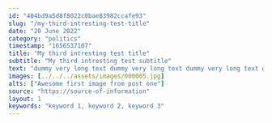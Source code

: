 ```yaml
---
id: "404bd9a5d8f8022c0bae83982ccafe93"
slug: "/my-third-intresting-test-title"
date: "20 June 2022"
category: "politics"
timestamp: "1656537107"
title: "My third intresting test title"
subtitle: "My third intresting test subtitle"
text: "dummy very long text dummy very long text dummy very long text dummy very long text dummy very long text dummy very long text dummy very long text dummy very long text dummy very long text dummy very long text dummy very long text dummy very long text dummy very long text dummy very long text dummy very long text dummy very long text "
images: [../../../assets/images/000005.jpg]
alts: ["Awesome first image from post one"]
source: "https://source-of-information"
layout: 1
keywords: "keyword 1, keyword 2, keyword 3"
---
```

